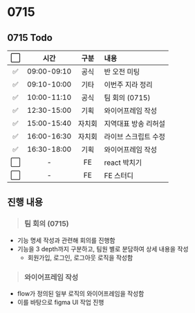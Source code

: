 # 0715
## 0715 Todo
|⬜|시간|구분|내용|
|:----:|:----:|:----:|:----|
|✅|09:00-09:10|공식|반 오전 미팅|
|✅|09:10-10:00|기타|이번주 지라 정리|
|✅|10:00-11:10|공식|팀 회의 (0715)|
|✅|12:30-15:00|기획|와이어프레임 작성|
|✅|15:00-15:40|자치회|지역대표 방송 리허설|
|✅|16:00-16:30|자치회|라이브 스크립트 수정|
|✅|16:30-18:00|기획|와이어프레임 작성|
|⬜|-|FE|react 박치기|
|⬜|-|FE|FE 스터디|

## 진행 내용
> ### 팀 회의 (0715)
- 기능 명세 작성과 관련해 회의를 진행함
- 기능을 3 depth까지 구분하고, 팀원 별로 분담하여 상세 내용을 작성
    - 회원가입, 로그인, 로그아웃 로직을 작성함

> ### 와이어프레임 작성
- flow가 정의된 일부 로직의 와이어프레임을 작성함
- 이를 바탕으로 figma UI 작업 진행